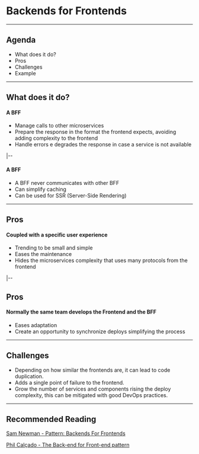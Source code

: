 # Backends for Frontends

---

## Agenda

- What does it do?
- Pros
- Challenges
- Example

---

## What does it do?

#### A BFF

- Manage calls to other microservices
- Prepare the response in the format the frontend expects, avoiding adding complexity to the frontend
- Handle errors e degrades the response in case a service is not available

|--

#### A BFF

- A BFF never communicates with other BFF
- Can simplify caching
- Can be used for SSR (Server-Side Rendering)

---

## Pros

#### Coupled with a specific user experience

- Trending to be small and simple
- Eases the maintenance
- Hides the microservices complexity that uses many protocols from the frontend

|--

## Pros

#### Normally the same team develops the Frontend and the BFF

- Eases adaptation
- Create an opportunity to synchronize deploys simplifying the process

---

## Challenges

- Depending on how similar the frontends are, it can lead to code duplication.
- Adds a single point of failure to the frontend.
- Grow the number of services and components rising the deploy complexity, this can be mitigated with good DevOps practices.

---

## Recommended Reading

[Sam Newman - Pattern: Backends For Frontends](https://samnewman.io/patterns/architectural/bff)

[Phil Calçado - The Back-end for Front-end pattern](https://philcalcado.com/2015/09/18/the_back_end_for_front_end_pattern_bff.html)
